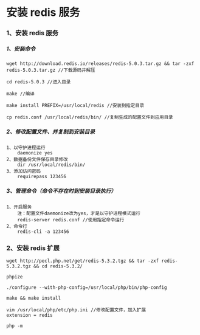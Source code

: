 # 安装 redis 服务

### 1、安装 redis 服务

##### 1、安装命令

```shell
wget http://download.redis.io/releases/redis-5.0.3.tar.gz && tar -zxf redis-5.0.3.tar.gz //下载源码并解压

cd redis-5.0.3 //进入目录

make //编译

make install PREFIX=/usr/local/redis //安装到指定目录

cp redis.conf /usr/local/redis/bin/ //复制生成的配置文件到应用目录
```

##### 2、修改配置文件、并复制到安装目录

```
1、以守护进程运行
    daemonize yes
2、数据备份文件保存目录修改
    dir /usr/local/redis/bin/
3、添加访问密码
    requirepass 123456
```

##### 3、管理命令（命令不存在时到安装目录执行）

```
1、开启服务
    注：配置文件daemonize改为yes，才是以守护进程模式运行
    redis-server redis.conf //使用指定命令运行
2、命令行
    redis-cli -a 123456
```

### 2、安装 redis 扩展

```shell
wget http://pecl.php.net/get/redis-5.3.2.tgz && tar -zxf redis-5.3.2.tgz && cd redis-5.3.2/

phpize

./configure --with-php-config=/usr/local/php/bin/php-config

make && make install

vim /usr/local/php/etc/php.ini //修改配置文件，加入扩展
extension = redis

php -m
```
